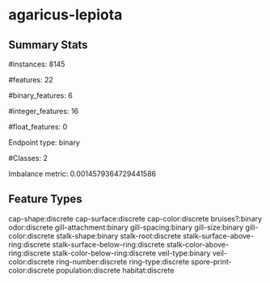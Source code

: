 # agaricus-lepiota

## Summary Stats

#instances: 8145

#features: 22

  #binary_features: 6

  #integer_features: 16

  #float_features: 0

Endpoint type: binary

#Classes: 2

Imbalance metric: 0.0014579364729441586

## Feature Types

 cap-shape:discrete
cap-surface:discrete
cap-color:discrete
bruises?:binary
odor:discrete
gill-attachment:binary
gill-spacing:binary
gill-size:binary
gill-color:discrete
stalk-shape:binary
stalk-root:discrete
stalk-surface-above-ring:discrete
stalk-surface-below-ring:discrete
stalk-color-above-ring:discrete
stalk-color-below-ring:discrete
veil-type:binary
veil-color:discrete
ring-number:discrete
ring-type:discrete
spore-print-color:discrete
population:discrete
habitat:discrete

